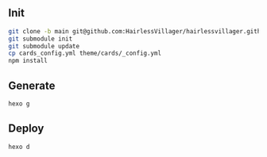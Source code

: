## Init

```bash
git clone -b main git@github.com:HairlessVillager/hairlessvillager.github.io.git
git submodule init
git submodule update
cp cards_config.yml theme/cards/_config.yml
npm install
```

## Generate

```bash
hexo g
```

## Deploy

```bash
hexo d
```
